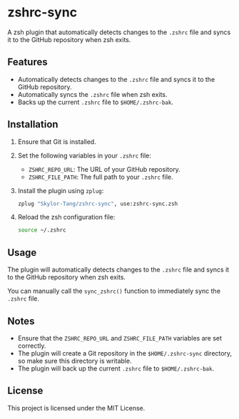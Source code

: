 # zshrc-sync

A zsh plugin that automatically detects changes to the `.zshrc` file and syncs it to the GitHub repository when zsh exits.

## Features

- Automatically detects changes to the `.zshrc` file and syncs it to the GitHub repository.
- Automatically syncs the `.zshrc` file when zsh exits.
- Backs up the current `.zshrc` file to `$HOME/.zshrc-bak`.

## Installation

1. Ensure that Git is installed.
2. Set the following variables in your `.zshrc` file:
   - `ZSHRC_REPO_URL`: The URL of your GitHub repository.
   - `ZSHRC_FILE_PATH`: The full path to your `.zshrc` file.
3. Install the plugin using `zplug`:

   ```zsh
   zplug "Skylor-Tang/zshrc-sync", use:zshrc-sync.zsh
   ```

4. Reload the zsh configuration file:

   ```zsh
   source ~/.zshrc
   ```

## Usage

The plugin will automatically detects changes to the `.zshrc` file and syncs it to the GitHub repository when zsh exits.

You can manually call the `sync_zshrc()` function to immediately sync the `.zshrc` file.

## Notes

- Ensure that the `ZSHRC_REPO_URL` and `ZSHRC_FILE_PATH` variables are set correctly.
- The plugin will create a Git repository in the `$HOME/.zshrc-sync` directory, so make sure this directory is writable.
- The plugin will back up the current `.zshrc` file to `$HOME/.zshrc-bak`.

## License

This project is licensed under the MIT License.
